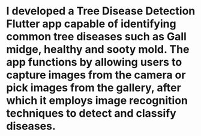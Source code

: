 # I developed a Tree Disease Detection Flutter app capable of identifying common tree diseases such as Gall midge, healthy and sooty mold. The app functions by allowing users to capture images from the camera or pick images from the gallery, after which it employs image recognition techniques to detect and classify diseases.
